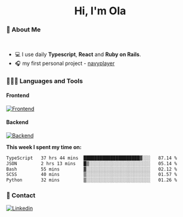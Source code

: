 <h1 align="center">Hi, I'm Ola</h1>

### 💅 About Me

<br/>

- 💻 I use daily **Typescript**, **React** and **Ruby on Rails**.
- 🎧 my first personal project - [navyplayer](https://navyplayer.netlify.app/)

### 👩🏻‍💻 Languages and Tools

#### Frontend

[![Frontend](https://skillicons.dev/icons?i=react,nextjs,ts,js,html,css,scss,tailwind)](https://skillicons.dev)

#### Backend
[![Backend](https://skillicons.dev/icons?i=nodejs,express,nestjs,rails,graphql)](https://skillicons.dev)

**This week I spent my time on:**

<!--START_SECTION:waka-->

```txt
TypeScript   37 hrs 44 mins  █████████████████████▓░░░   87.14 %
JSON         2 hrs 13 mins   █▒░░░░░░░░░░░░░░░░░░░░░░░   05.14 %
Bash         55 mins         ▓░░░░░░░░░░░░░░░░░░░░░░░░   02.12 %
SCSS         40 mins         ▒░░░░░░░░░░░░░░░░░░░░░░░░   01.57 %
Python       32 mins         ▒░░░░░░░░░░░░░░░░░░░░░░░░   01.26 %
```

<!--END_SECTION:waka-->

### 📨 Contact
  
[![Linkedin](https://skillicons.dev/icons?i=linkedin)](https://linkedin.com/in/aleksandra-kamińska)
